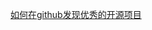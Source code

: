 <!--
 * @Descripttion: 
 * @version: 
 * @Author: shenjia
 * @Date: 2020-12-31 14:15:18
 * @LastEditors: shenjia
 * @LastEditTime: 2020-12-31 14:15:46
-->
[如何在github发现优秀的开源项目](https://github.com/biaochenxuying/blog/issues/45)